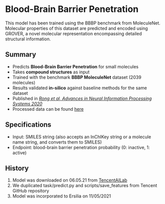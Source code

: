 # Blood-Brain Barrier Penetration

This model has been trained using the BBBP benchmark from MoleculeNet. Molecular properties of this dataset are predicted and encoded using GROVER, a novel molecular representation encompassing detailed structural information.

## Summary
* Predicts **Blood-Brain Barrier Penetration** for small molecules
* Takes **compound structures** as input
* Trained with the benchmark **BBBP MoleculeNet** dataset (2039 molecules)
* Results validated **in-silico** against baseline methods for the same dataset
* Published in [*Rong et al, Advances in Neural Information Processing Systems 2020*](https://papers.nips.cc/paper/2020/hash/94aef38441efa3380a3bed3faf1f9d5d-Abstract.html)
* Processed data can be found [here](https://github.com/tencent-ailab/grover)

## Specifications
* Input: SMILES string (also accepts an InChIKey string or a molecule name string, and converts them to SMILES)
* Endpoint: blood-brain barrier penetration probability (0: inactive, 1: active)

## History
1. Model was downloaded on 06.05.21 from [TencentAILab](https://github.com/tencent-ailab/grover)
2. We duplicated task/predict.py and scripts/save_features from Tencent GitHub repository
3. Model was incorporated to Ersilia on 11/05/2021
